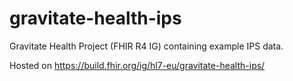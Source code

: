 # gravitate-health-ips

Gravitate Health Project (FHIR R4 IG) containing example IPS data.

Hosted on https://build.fhir.org/ig/hl7-eu/gravitate-health-ips/
